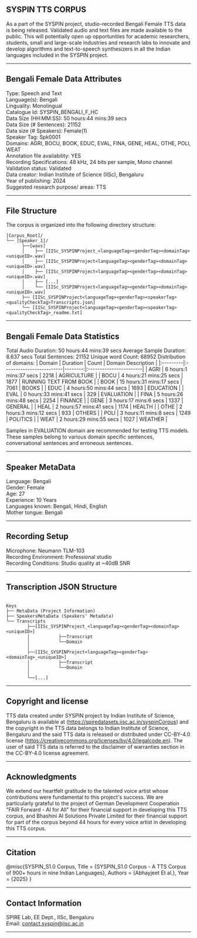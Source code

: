 ## SYSPIN TTS CORPUS

As a part of the SYSPIN project, studio-recorded Bengali Female TTS data is being released.
Validated audio and text files are made available to the public. This will potentially open up
opportunities for academic researchers, students, small and large-scale industries and research
labs to innovate and develop algorithms and text-to-speech synthesizers in all the Indian languages
included in the SYSPIN project.

---

## Bengali Female Data Attributes

Type: Speech and Text  
Language(s): Bengali  
Linguality: Monolingual  
Catalogue Id: SYSPIN_BENGALI_F_HC  
Data Size (HH:MM:SS): 50 hours:44 mins:39 secs  
Data Size (# Sentences): 21152  
Data size (# Speakers): Female(1)  
Speaker Tag: Spk0001  
Domains: AGRI, BOCU, BOOK, EDUC, EVAL, FINA, GENE, HEAL, OTHE, POLI, WEAT  
Annotation file availability: YES  
Recording Specifications: 48 kHz, 24 bits per sample, Mono channel  
Validation status: Validated  
Data creator: Indian Institute of Science (IISc), Bengaluru  
Year of publishing: 2024  
Suggested research purpose/ areas: TTS  

---

## File Structure

The corpus is organized into the following directory structure:
```
[Corpus_Root]/
└── [Speaker_1]/
      ├──[wavs]
      │    ├── [IISc_SYSPINProject_<languageTag><genderTag><domainTag><uniqueID>.wav]
      │    ├── [IISc_SYSPINProject<languageTag><genderTag><domainTag><uniqueID>.wav]
      │    ├── [IISc_SYSPINProject<languageTag><genderTag><domainTag><uniqueID>.wav]
      │    ├── [...]
      │    └── [IISc_SYSPINProject<languageTag><genderTag><domainTag><uniqueID>.wav]
      ├── [IISc_SYSPINProject<languageTag><genderTag><speakerTag><qualityCheckTag>Transcripts.json]
      └── [IISc_SYSPINProject<languageTag><genderTag><speakerTag><qualityCheckTag>_readme.txt]
```
---

## Bengali Female Data Statistics

Total Audio Duration:    50 hours:44 mins:39 secs
Average Sample Duration: 8.637 secs
Total Sentences:         21152
Unique word Count:       68952
Distribution of domains:
| Domain   | Duration                 |   Count | Domain Description     |
|:---------|:-------------------------|--------:|:-----------------------|
| AGRI     | 6 hours:1 mins:37 secs   |    2218 | AGRICULTURE            |
| BOCU     | 4 hours:21 mins:25 secs  |    1877 | RUNNING TEXT FROM BOOK |
| BOOK     | 15 hours:31 mins:17 secs |    7061 | BOOKS                  |
| EDUC     | 4 hours:50 mins:44 secs  |    1693 | EDUCATION              |
| EVAL     | 0 hours:33 mins:41 secs  |    329  | EVALUATION             |
| FINA     | 5 hours:26 mins:48 secs  |    2254 | FINANCE                |
| GENE     | 3 hours:17 mins:6 secs   |    1337 | GENERAL                |
| HEAL     | 2 hours:57 mins:41 secs  |    1174 | HEALTH                 |
| OTHE     | 2 hours:3 mins:12 secs   |    933  | OTHERS                 |
| POLI     | 3 hours:11 mins:8 secs   |    1249 | POLITICS               |
| WEAT     | 2 hours:29 mins:55 secs  |    1027 | WEATHER                |

Samples in EVALUATION domain are recommended for testing TTS models. These samples belong to
various domain specific sentences, conversational sentences and erroneous sentences.

---

## Speaker MetaData

Language: Bengali  
Gender: Female  
Age: 27  
Experience: 10 Years  
Languages known: Bengali, Hindi, English  
Mother tongue: Bengali  

---

## Recording Setup

Microphone: Neumann TLM-103  
Recording Environment: Professional studio  
Recording Conditions: Studio quality at ~40dB SNR  

---

## Transcription JSON Structure
```

Keys
├── MetaData (Project Information)
├── SpeakersMetaData (Speakers' Metadata)
└── Transcripts
        ├──[IISc_SYSPINProject_<languageTag><genderTag><domainTag><uniqueID>]
        │ 			├──Transcript
        │ 			└──Domain
        │ 		
        ├──[IISc_SYSPINProject<languageTag><genderTag><domainTag>_<uniqueID>]
        │ 			├──Transcript
        │ 			└──Domain
        │
        └──[...]
```

---

## Copyright and license

TTS data created under SYSPIN project by Indian Institute of Science, Bengaluru is available
at (https://spiredatasets.iisc.ac.in/syspinCorpus) and the copyright in the TTS data belongs to
Indian Institute of Science, Bengaluru and the said TTS data is released or distributed under
CC-BY-4.0 license (https://creativecommons.org/licenses/by/4.0/legalcode.en). The user of
said TTS data is referred to the disclaimer of warranties section in the CC-BY-4.0 license
agreement.

---

## Acknowledgments

We extend our heartfelt gratitude to the talented voice artist whose contributions were
fundamental to this project's success.
We are particularly grateful to the project of German Development Cooperation "FAIR Forward - AI
for All" for their financial support in developing this TTS corpus, and Bhashini AI Solutions 
Private Limited for their financial support for part of the corpus beyond 44 hours for every 
voice artist in developing this TTS corpus.

---

## Citation

@misc{SYSPIN_S1.0 Corpus,
     	Title = {SYSPIN_S1.0 Corpus - A TTS Corpus of 900+ hours in nine Indian Languages},
     	Authors = {Abhayjeet Et al.},
     	Year = {2025}
}

---

## Contact Information

SPIRE Lab, EE Dept., IISc, Bengaluru  
Email: contact.syspin@iisc.ac.in

---
